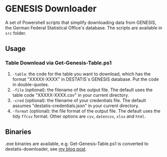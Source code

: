 # GENESIS Downloader

A set of Powershell scripts that simplify downloading data from GENESIS, the German Federal Statistical Office's database. The scripts are available in `src` folder.

## Usage

### Table Download via Get-Genesis-Table.ps1
1. `-table`: the code for the table you want to download, which has the format "XXXXX-XXXX" in DESTATIS`s GENESIS database. Put the code in double-quotes.
2. `-file` (optional): the filename of the output file. The default uses the table code "XXXXX-XXXX.csv" in your current directory.
3. `-cred` (optional): the filename of your credentials file. The default assumes "destatis-credentials.json" in your current directory.
4. `-format` (optional): the file format of the output file. The default uses the tidy `ffcsv` format. Other options are `csv`,  `datencsv`, `xlsx` and `html`.

## Binaries
.exe binaries are available, e.g. Get-Genesis-Table.ps1 is converted to destatis-downloader, see [my blog post](http://sweet-mustard-compiler.s3-website.eu-central-1.amazonaws.com/2020/06/26/destatis-windows-downloader/).